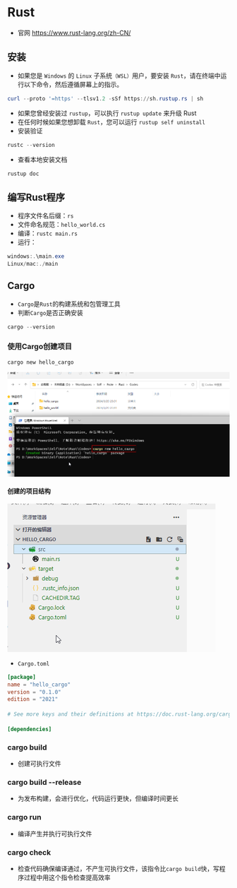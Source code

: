# Rust
- 官网 https://www.rust-lang.org/zh-CN/
## 安装
- 如果您是 ``Windows`` 的 ``Linux`` 子系统``（WSL）``用户，要安装 ``Rust``，请在终端中运行以下命令，然后遵循屏幕上的指示。
``` powershell
curl --proto '=https' --tlsv1.2 -sSf https://sh.rustup.rs | sh
```
- 如果您曾经安装过 ``rustup``，可以执行 ``rustup update`` 来升级 Rust
- 在任何时候如果您想卸载 ``Rust``，您可以运行 ``rustup self uninstall``
- 安装验证
``` powershell
rustc --version
```
- 查看本地安装文档
``` powershell
rustup doc
```
## 编写Rust程序
- 程序文件名后缀：``rs``
- 文件命名规范：``hello_world.cs``
- 编译：``rustc main.rs``
- 运行：
```powershell
windows:.\main.exe
Linux/mac:./main
```
## Cargo
- ``Cargo``是``Rust``的构建系统和包管理工具
- 判断``Cargo``是否正确安装
```powershell
cargo --version
```
### 使用Cargo创建项目
``` powershell
cargo new hello_cargo
```

![](images/1.png)

#### 创建的项目结构

![](images/2.png)

- ``Cargo.toml``
```toml
[package]
name = "hello_cargo"
version = "0.1.0"
edition = "2021"

# See more keys and their definitions at https://doc.rust-lang.org/cargo/reference/manifest.html

[dependencies]
```
### cargo build
- 创建可执行文件
### cargo build --release
- 为发布构建，会进行优化，代码运行更快，但编译时间更长
### cargo run
- 编译产生并执行可执行文件
### cargo check
- 检查代码确保编译通过，不产生可执行文件，该指令比``cargo build``快，写程序过程中用这个指令检查提高效率


